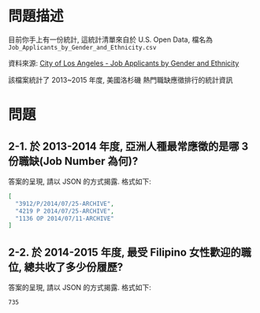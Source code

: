 # 問題描述

目前你手上有一份統計, 這統計清單來自於 U.S. Open Data, 檔名為 `Job_Applicants_by_Gender_and_Ethnicity.csv`

資料來源: [City of Los Angeles - Job Applicants by Gender and Ethnicity](https://catalog.data.gov/dataset/job-applicants-by-gender-and-ethnicity)

該檔案統計了 2013~2015 年度, 美國洛杉磯 熱門職缺應徵排行的統計資訊

# 問題

## 2-1. 於 2013-2014 年度, 亞洲人種最常應徵的是哪 3 份職缺(Job Number 為何)?

答案的呈現, 請以 JSON 的方式揭露. 格式如下:

```json
[
  "3912/P/2014/07/25-ARCHIVE",
  "4219 P 2014/07/25-ARCHIVE",
  "1136 OP 2014/07/11-ARCHIVE"
]
```

## 2-2. 於 2014-2015 年度, 最受 Filipino 女性歡迎的職位, 總共收了多少份履歷?

答案的呈現, 請以 JSON 的方式揭露. 格式如下:

`735`
